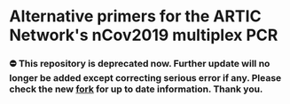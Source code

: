 # Alternative primers for the ARTIC Network's nCov2019 multiplex PCR

###  ⛔️ This repository is **deprecated** now. Further update will no longer be added except correcting serious error if any. Please check the new [fork](https://github.com/nasasaki/Alt_nCov2019_primers) for up to date information. Thank you.
